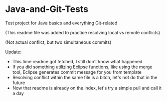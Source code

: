 # Java-and-Git-Tests
Test project for Java basics and everything Git-related

(This readme file was added to practice resolving local vs remote conflicts)

(Not actual conflict, but two simultaneous commits)

Update:
- This time readme got fetched, I still don't know what happened
- If you did something utilizing Eclipse functions, like using the merge tool, Eclipse generates commit message for you from template
- Resolving conflict within the same file is a bitch, let's not do that in the future
- Now that readme is already on the index, let's try a simple pull and call it a day
